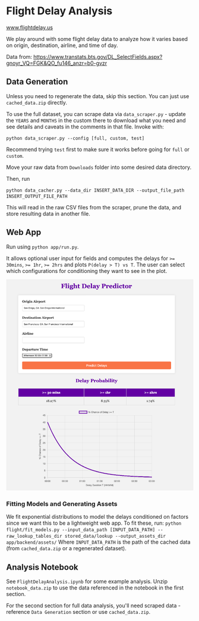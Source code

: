 # Flight Delay Analysis
www.flightdelay.us

We play around with some flight delay data to analyze how it varies based on origin, destination, airline, and time of day.

Data from: https://www.transtats.bts.gov/DL_SelectFields.aspx?gnoyr_VQ=FGK&QO_fu146_anzr=b0-gvzr

## Data Generation
Unless you need to regenerate the data, skip this section. You can just use `cached_data.zip` directly.

To use the full dataset, you can scrape data via `data_scraper.py` - update the `YEARS` and `MONTHS` in the custom there to download what you need
and see details and caveats in the comments in that file.
Invoke with:
```
python data_scraper.py --config [full, custom, test]
```
Recommend trying `test` first to make sure it works before going for `full` or `custom`.

Move your raw data from `Downloads` folder into some desired data directory.

Then, run
```
python data_cacher.py --data_dir INSERT_DATA_DIR --output_file_path INSERT_OUTPUT_FILE_PATH
```
This will read in the raw CSV files from the scraper, prune the data, and store resulting data in another file.

## Web App
Run using `python app/run.py`. 

It allows optional user input for fields and computes the delays for `>= 30mins`, `>= 1hr`, `>= 2hrs` and plots `P(delay > T) vs T`.
The user can select which configurations for conditioning they want to see in the plot.

![Example](example.png)

### Fitting Models and Generating Assets
We fit exponential distributions to model the delays conditioned on factors since we want this to be a lightweight web app. To fit these,
run:
`python flight/fit_models.py --input_data_path [INPUT_DATA_PATH] --raw_lookup_tables_dir stored_data/lookup --output_assets_dir app/backend/assets/`
Where `INPUT_DATA_PATH` is the path of the cached data (from `cached_data.zip` or a regenerated dataset).

## Analysis Notebook
See `FlightDelayAnalysis.ipynb` for some example analysis. Unzip `notebook_data.zip` to use the data referenced in the notebook in the first section.

For the second section for full data analysis, you'll need scraped data - reference `Data Generation` section or use `cached_data.zip`.
